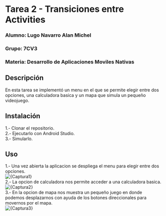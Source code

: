 # Tarea 2 - Transiciones entre Activities
### Alumno: Lugo Navarro Alan Michel
### Grupo: 7CV3
### Materia: Desarrollo de Aplicaciones Moviles Nativas

## Descripción
En esta tarea se implementó un menu en el que se permite elegir entre dos opciones, una calculadora basica y un mapa que simula un pequeño videojuego.

## Instalación
1.- Clonar el repositorio.<br>
2.- Ejecutarlo con Android Studio.<br>
3.- Simularlo.<br>

## Uso
1.- Una vez abierta la aplicacion se despliega el menu para elegir entre dos opciones.<br>
![{Captura1}](https://github.com/user-attachments/assets/93b501a7-2ec6-4541-b574-aabcdc4b3d62)<br>
2.- La opcion de calculadora nos permite acceder a una calculadora basica.<br>
![{Captura2}](https://github.com/user-attachments/assets/fb154804-4988-440f-bd29-6df7f5e0bb3d)<br>
3.- En la opcion de mapa nos muestra un pequeño juego en donde podemos desplazarnos con ayuda de los botones direccionales para movernos por el mapa.<br>
![{Captura3}](https://github.com/user-attachments/assets/34f09871-b82a-45a5-a0e9-f2c10f301e7e)<br>
